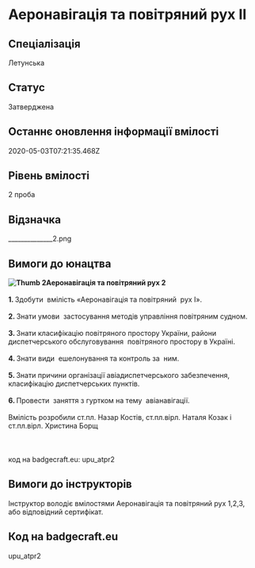# Аеронавігація та повітряний рух ІІ

## Спеціалізація

Летунська

## Статус

Затверджена

## Останнє оновлення інформації вмілості

2020-05-03T07:21:35.468Z

## Рівень вмілості

2 проба

## Відзначка

______________2.png

## Вимоги до юнацтва

<div><b><img alt="Thumb               2" src="/uploads/textareas/bootsy/image/37/small_______________2.png">Аеронавігація та повітряний рух 2</b></div><div>&nbsp;</div><div><b>1. </b>Здобути &nbsp;вмілість «Аеронавігація та повітряний &nbsp;рух І».</div><div><b><br>2. </b>Знати умови &nbsp;застосування методів управління повітряним судном.</div><div><b><br>3. </b>Знати класифікацію повітряного простору України, райони диспетчерського обслуговування &nbsp;повітряного простору в Україні.</div><div><b><br>4. </b>Знати види &nbsp;ешелонування та контроль за &nbsp;ним.</div><div><b><br>5. </b>Знати причини організації авіадиспетчерського забезпечення, класифікацію диспетчерських пунктів.</div><div><b><br>6. </b>Провести &nbsp;заняття з гуртком на тему &nbsp;авіанавігації.<br><br>Вмілість розробили ст.пл. Назар Костів, ст.пл.вірл. Наталя Козак і ст.пл.вірл. Христина Борщ<br><br><br><br>код на badgecraft.eu: upu_atpr2<br></div>

## Вимоги до інструкторів

<div>Інструктор володіє вмілостями Аеронавігація та повітряний рух 1,2,3, або відповідний сертифікат.<br></div>

## Код на badgecraft.eu

upu_atpr2